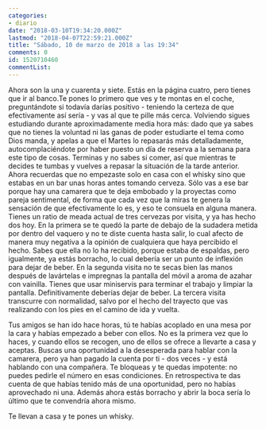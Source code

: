 ```yaml
---
categories:
- diario
date: "2018-03-10T19:34:20.000Z"
lastmod: "2018-04-07T22:59:21.000Z"
title: "Sábado, 10 de marzo de 2018 a las 19:34"
comments: 0
id: 1520710460
commentList:
---
```


Ahora son la una y cuarenta y siete. Estás en la página cuatro, pero tienes que ir al banco.Te pones lo primero que ves y te montas en el coche, preguntándote si todavía darías positivo - teniendo la certeza de que efectivamente así sería - y vas al que te pille más cerca. Volviendo sigues estudiando durante aproximadamente media hora más: dado que ya sabes que no tienes la voluntad ni las ganas de poder estudiarte el tema como Dios manda, y apelas a que el Martes lo repasarás más detalladamente, autocomplaciéndote por haber puesto un día de reserva a la semana para este tipo de cosas. Terminas y no sabes si comer, así que mientras te decides te tumbas y vuelves a repasar la situación de la tarde anterior. Ahora recuerdas que no empezaste solo en casa con el whisky sino que estabas en un bar unas horas antes tomando cerveza. Sólo vas a ese bar porque hay una camarera que te deja embobado y la proyectas como pareja sentimental, de forma que cada vez que la miras te genera la sensación de que efectivamente lo es, y eso te consuela en alguna manera. Tienes un ratio de meada actual de tres cervezas por visita, y ya has hecho dos hoy. En la primera se te quedó la parte de debajo de la sudadera metida por dentro del vaquero y no te diste cuenta hasta salir, lo cual afecto de manera muy negativa a la opinión de cualquiera que haya percibido el hecho. Sabes que ella no lo ha recibido, porque estaba de espaldas, pero igualmente, ya estás borracho, lo cual debería ser un punto de inflexión para dejar de beber. En la segunda visita no te secas bien las manos después de lavártelas e impregnas la pantalla del móvil a aroma de azahar con vainilla. Tienes que usar miniservis para terminar el trabajo y limpiar la pantalla. Definitivamente deberías dejar de beber. La tercera visita transcurre con normalidad, salvo por el hecho del trayecto que vas realizando con los pies en el camino de ida y vuelta.   
  
Tus amigos se han ido hace horas, tú te habías acoplado en una mesa por la cara y habías empezado a beber con ellos. No es la primera vez que lo haces,  y cuando ellos se recogen, uno de ellos se ofrece a llevarte a casa y aceptas. Buscas una oportunidad a la desesperada para hablar con la camarera, pero ya han pagado la cuenta por ti - dos veces - y está hablando con una compañera. Te bloqueas y te quedas impotente: no puedes pedirle el número en esas condiciones. En retrospectiva te das cuenta de que habías tenido más de una oportunidad, pero no habías aprovechado ni una. Además ahora estás borracho y abrir la boca sería lo último que te convendría ahora mismo.  
  
Te llevan a casa y te pones un whisky.